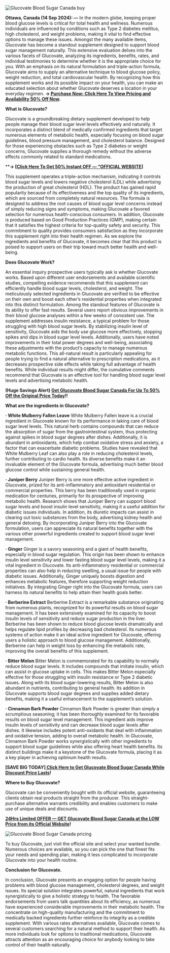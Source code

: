 
![Glucovate Blood Sugar Canada buy](https://github.com/user-attachments/assets/f98e446f-413e-4838-95c4-971a0039fd95)




**Ottawa, Canada (14 Sep 2024): —** In the modern globe, keeping proper blood glucose levels is critical for total health and wellness. Numerous individuals are influenced by conditions such as Type 2 diabetes mellitus, high cholesterol, and weight problems, making it vital to find effective options to manage these issues. Amongst the many available items, Glucovate has become a standout supplement designed to support blood sugar management naturally. This extensive evaluation delves into the various facets of Glucovate, analyzing its ingredients, benefits, rates, and individual testimonies to determine whether it is the appropriate choice for you. With an emphasis on its natural formulation and triple-action formula, Glucovate aims to supply an alternative technique to blood glucose policy, weight reduction, and total cardiovascular health. By recognizing how this supplement works and its possible impact on your health, you can make an educated selection about whether Glucovate deserves a location in your everyday regimen. **→ [Purchase Now: Click Here To View Pricing and Availability 50% Off Now](https://supplementcarts.com/glucovate-blood-sugar-ca-official/).**


**What is Glucovate?**

Glucovate is a groundbreaking dietary supplement developed to help people manage their blood sugar level levels effectively and naturally. It incorporates a distinct blend of medically confirmed ingredients that target numerous elements of metabolic health, especially focusing on blood sugar guidelines, blood pressure management, and cholesterol balance. Designed for those experiencing obstacles such as Type 2 diabetes or weight concerns, Glucovate supplies a thorough remedy without the adverse effects commonly related to standard medications.


****→ [[Click Here To Get 50% Instant OFF — “OFFICIAL WEBSITE](https://supplementcarts.com/glucovate-blood-sugar-ca-official/)]**


This supplement operates a triple-action mechanism, indicating it controls blood sugar levels and lowers negative cholesterol (LDL) while advertising the production of great cholesterol (HDL). The product has gained rapid popularity because of its effectiveness and the top quality of its ingredients, which are sourced from completely natural resources. The formula is designed to address the root causes of blood sugar level concerns instead of simply reducing signs and symptoms, making Glucovate a favored selection for numerous health-conscious consumers.
In addition, Glucovate is produced based on Good Production Practices (GMP), making certain that it satisfies the highest criteria for top-quality safety and security. This commitment to quality provides consumers satisfaction as they incorporate this supplement right into their health regimen. As we explore the ingredients and benefits of Glucovate, it becomes clear that this product is poised to support users on their trip toward much better health and well-being.


**Does Glucovate Work?**

An essential inquiry prospective users typically ask is whether Glucovate works. Based upon different user endorsements and available scientific studies, compelling evidence recommends that this supplement can efficiently handle blood sugar levels, cholesterol, and weight. The meticulously selected ingredients in Glucovate are verified to be effective on their own and boost each other’s residential properties when integrated into this distinct formulation.
Among the standout features of Glucovate is its ability to offer fast results. Several users report obvious improvements in their blood glucose analyses within a few weeks of consistent use. The supplement addresses insulin resistance, a typical problem for those struggling with high blood sugar levels. By stabilizing insulin level of sensitivity, Glucovate aids the body use glucose more effectively, stopping spikes and dips in blood sugar level levels.
Additionally, users have noted improvements in their total power degrees and well-being, associating these adjustments with the product’s capacity to manage numerous metabolic functions. This all-natural result is particularly appealing for people trying to find a natural alternative to prescription medications, as it decreases prospective side effects while taking full advantage of health benefits. While individual results might differ, the cumulative comments recommend that Glucovate is an effective tool for handling blood sugar level levels and advertising metabolic health.


**(Huge Savings Alert) [Get Glucovate Blood Sugar Canada For Up To 50% Off the Original Price Today](https://supplementcarts.com/glucovate-blood-sugar-ca-official/)!!**


**What are the ingredients in Glucovate?**


**· White Mulberry Fallen Leave**
White Mulberry Fallen leave is a crucial ingredient in Glucovate known for its performance in taking care of blood sugar level levels. This natural herb contains compounds that can reduce the absorption of sugar from the gastrointestinal system, thus protecting against spikes in blood sugar degrees after dishes. Additionally, it is abundant in antioxidants, which help combat oxidative stress and anxiety, a factor that can exacerbate diabetic problems. Studies have revealed that White Mulberry Leaf can also play a role in reducing cholesterol levels, further contributing to cardio health. Its diverse benefits make it an invaluable element of the Glucovate formula, advertising much better blood glucose control while sustaining general health.

**· Juniper Berry**
Juniper Berry is one more effective active ingredient in Glucovate, prized for its anti-inflammatory and antioxidant residential or commercial properties. This berry has been traditionally used in organic medication for centuries, primarily for its prospective of improving metabolic health. Research shows that Juniper Berry can support blood sugar levels and boost insulin level sensitivity, making it a useful addition for diabetic issues individuals. In addition, its diuretic impacts can assist in clearing out toxic substances from the body, advertising kidney health and general detoxing. By incorporating Juniper Berry into the Glucovate formulation, users can appreciate its natural benefits together with the various other powerful ingredients created to support blood sugar level management.

**· Ginger**
Ginger is a savory seasoning and a giant of health benefits, especially in blood sugar regulation. This origin has been shown to enhance insulin level sensitivity and lower fasting blood sugar level levels, making it a vital ingredient in Glucovate. Its anti-inflammatory residential or commercial properties can also help in reducing swelling, a usual issue for people with diabetic issues. Additionally, Ginger uniquely boosts digestion and enhances metabolic features, therefore supporting weight reduction initiatives. By integrating Ginger right into the Glucovate formula, users can harness its natural benefits to help attain their health goals better.

**· Berberine Extract**
Berberine Extract is a remarkable substance originating from numerous plants, recognized for its powerful results on blood sugar management. It has been extensively examined for its capacity to boost insulin levels of sensitivity and reduce sugar production in the liver. Berberine has been shown to reduce blood glucose levels dramatically and helps regulate lipid profiles by decreasing bad cholesterol. Its numerous systems of action make it an ideal active ingredient for Glucovate, offering users a holistic approach to blood glucose management. Additionally, Berberine can help in weight loss by enhancing the metabolic rate, improving the overall benefits of this supplement.

**· Bitter Melon**
Bitter Melon is commemorated for its capability to normally reduce blood sugar levels. It includes compounds that imitate insulin, which can assist in glucose uptake in cells. This makes Bitter Melon especially effective for those struggling with insulin resistance or Type 2 diabetic issues. Along with its blood sugar-lowering results, Bitter Melon is also abundant in nutrients, contributing to general health. Its addition in Glucovate supports blood sugar degrees and supplies added dietary benefits, making it a useful enhancement to the supplement’s solution.

**· Cinnamon Bark Powder**
Cinnamon Bark Powder is greater than simply a scrumptious seasoning; it has been thoroughly examined for its favorable results on blood sugar level management. This ingredient aids improve insulin levels of sensitivity and can decrease blood sugar levels after dishes. It likewise includes potent anti-oxidants that deal with inflammation and oxidative tension, adding to overall metabolic health. In Glucovate, Cinnamon Bark Powder works synergistically with other ingredients to support blood sugar guidelines while also offering heart health benefits. Its distinct buildings make it a keystone of the Glucovate formula, placing it as a key player in achieving optimum health results.


**[SAVE BIG TODAY][ Click Here to Get Glucovate Blood Sugar Canada While Discount Price Lasts](https://supplementcarts.com/glucovate-blood-sugar-ca-official/)!**


**Where to Buy Glucovate?**

Glucovate can be conveniently bought with its official website, guaranteeing clients obtain real products straight from the producer. This straight-purchase alternative warrants credibility and enables customers to make use of unique deals and discounts.


**[24Hrs Limited OFFER — GET Glucovate Blood Sugar Canada at the LOW Price from its Official Website](https://supplementcarts.com/glucovate-blood-sugar-ca-official/)!**



![Glucovate Blood Sugar Canada pricing](https://github.com/user-attachments/assets/32af0698-3324-4f1f-8f56-6311e72f70d8)




To buy Glucovate, just visit the official site and select your wanted bundle. Numerous choices are available, so you can pick the one that finest fits your needs and spending plan, making it less complicated to incorporate Glucovate into your health routine.


**Conclusion for Glucovate.**

In conclusion, Glucovate presents an engaging option for people having problems with blood glucose management, cholesterol degrees, and weight issues. Its special solution integrates powerful, natural ingredients that work synergistically to give a holistic strategy to health. The favorable endorsements from users talk quantities about its efficiency, as numerous have experienced considerable improvements in their metabolic health.
The concentrate on high-quality manufacturing and the commitment to medically backed ingredients further reinforce its integrity as a credible supplement. With various rates alternatives available, Glucovate comes to several customers searching for a natural method to support their health. As more individuals look for options to traditional medications, Glucovate attracts attention as an encouraging choice for anybody looking to take control of their health naturally.

